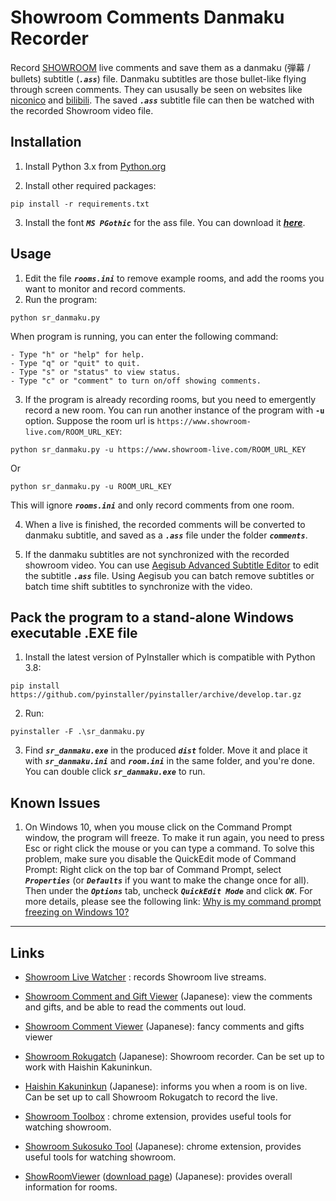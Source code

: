 # Showroom Comments Danmaku Recorder
Record [SHOWROOM](https://www.showroom-live.com/) live comments and save them as a danmaku (弾幕 / bullets) subtitle (***`.ass`***) file.
Danmaku subtitles are those bullet-like flying through screen comments. They can ususally be seen on websites like [niconico](https://www.nicovideo.jp/) and [bilibili](https://www.bilibili.com/). 
The saved ***`.ass`*** subtitle file can then be watched with the recorded Showroom video file.

## Installation
1. Install Python 3.x from [Python.org](https://www.python.org/downloads/)

2. Install other required packages:
```
pip install -r requirements.txt
```
3. Install the font ***`MS PGothic`*** for the ass file. You can download it [***here***](https://mega.nz/#!EMQxkaYa!TvtYveTrqVX8wwzIPJaLD5Gg--iGF0Y5HlFrNi0bpwE).

## Usage

1. Edit the file ***`rooms.ini`*** to remove example rooms, and add the rooms you want to monitor and record comments.  
2. Run the program:
```
python sr_danmaku.py
```

When program is running, you can enter the following command:
```
- Type "h" or "help" for help.
- Type "q" or "quit" to quit.
- Type "s" or "status" to view status.
- Type "c" or "comment" to turn on/off showing comments.
```

3. If the program is already recording rooms, but you need to emergently record a new room.
You can run another instance of the program with **`-u`** option.
Suppose the room url is `https://www.showroom-live.com/ROOM_URL_KEY`:
```
python sr_danmaku.py -u https://www.showroom-live.com/ROOM_URL_KEY
```
Or
```
python sr_danmaku.py -u ROOM_URL_KEY
```
This will ignore ***`rooms.ini`*** and only record comments from one room.

4. When a live is finished, the recorded comments will be converted to danmaku subtitle, and saved as a ***`.ass`*** file under the folder ***`comments`***.

5. If the danmaku subtitles are not synchronized with the recorded showroom video. You can use [Aegisub Advanced Subtitle Editor](http://www.aegisub.org/) to edit the subtitle ***`.ass`*** file. Using Aegisub you can batch remove subtitles or batch time shift subtitles to synchronize with the video.

## Pack the program to a stand-alone Windows executable .EXE file
1. Install the latest version of PyInstaller which is compatible with Python 3.8:
```
pip install https://github.com/pyinstaller/pyinstaller/archive/develop.tar.gz
```
2. Run:
```
pyinstaller -F .\sr_danmaku.py
```
3. Find ***`sr_danmaku.exe`*** in the produced ***`dist`*** folder. 
Move it and place it with ***`sr_danmaku.ini`*** and ***`room.ini`*** in the same folder, and you're done.
You can double click ***`sr_danmaku.exe`*** to run.


## Known Issues

1. On Windows 10, when you mouse click on the Command Prompt window, the program will freeze. To make it run again, you need to press Esc or right click the mouse or you can type a command. To solve this problem, make sure you disable the QuickEdit mode of Command Prompt: Right click on the top bar of Command Prompt, select ***`Properties`*** (or ***`Defaults`*** if you want to make the change once for all). Then under the ***`Options`*** tab, uncheck ***`QuickEdit Mode`*** and click ***`OK`***. For more details, please see the following link: [Why is my command prompt freezing on Windows 10?](https://stackoverflow.com/questions/33883530/why-is-my-command-prompt-freezing-on-windows-10)


-----------------------------------------------------------------------
## Links
- [Showroom Live Watcher](https://github.com/wlerin/showroom) : records Showroom live streams.

- [Showroom Comment and Gift Viewer](http://sr-viewer.sacra.co/) (Japanese): view the comments and gifts, and be able to read the comments out loud.

- [Showroom Comment Viewer](http://sr-com.net/comment_viewer/pc/) (Japanese): fancy comments and gifts viewer

- [Showroom Rokugatch](https://www.skypower.xyz/showroom_rokugatch.html) (Japanese): Showroom recorder. Can be set up to work with Haishin Kakuninkun.

- [Haishin Kakuninkun](https://www.skypower.xyz/haishin_kakuninkun.html) (Japanese): informs you when a room is on live. Can be set up to call Showroom Rokugatch to record the live.

- [Showroom Toolbox](https://chrome.google.com/webstore/detail/showroom-toolbox/jlelpggiclkhdadagnbdjblokcnnhanl) : chrome extension, provides useful tools for watching showroom.

- [Showroom Sukosuko Tool](https://chrome.google.com/webstore/detail/showroom-%E3%81%99%E3%81%93%E3%81%99%E3%81%93%E3%83%84%E3%83%BC%E3%83%AB/ohfkmalmidmhailhaiifeplheagoopap) (Japanese): chrome extension, provides useful tools for watching showroom.

- [ShowRoomViewer](http://iroiro.konjiki.jp/) ([download page](http://iroiro.konjiki.jp/tool.html)) (Japanese): provides overall information for rooms. 


